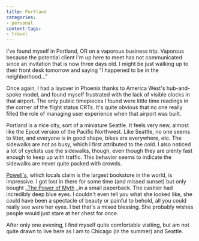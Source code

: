 ```yaml
---
title: Portland
categories:
- personal
content-tags:
- travel
---
```


I've found myself in Portland, OR on a vaporous business trip.  Vaporous because the potential client I'm up here to meet has not communicated since an invitation that is now three days old.  I might be just walking up to their front desk tomorrow and saying "I happened to be in the neighborhood..."

Once again, I had a layover in Phoenix thanks to America West's hub-and-spoke model, and found myself frustrated with the lack of visible clocks in that airport.  The only public timepieces I found were little time readings in the corner of the flight status CRTs.  It's quite obvious that no one really filled the role of managing user experience when that airport was built.

Portland is a nice city, sort of a miniature Seattle.  It feels very new, almost like the Epcot version of the Pacific Northwest.  Like Seattle, no one seems to litter, and everyone is in good shape, bikes are everywhere, etc.  The sidewalks are not as busy, which I first attributed to the cold.  I also noticed a lot of cyclists use the sidewalks, though, even though they are plenty fast enough to keep up with traffic.  This behavior seems to indicate the sidewalks are never quite packed with crowds.

[Powell's][1], which locals claim is the largest bookstore in the world, is impressive.  I got lost in there for some time (and missed sunset) but only bought _[The Power of Myth][2] _in a small paperback.  The cashier had incredibly deep blue eyes.  I couldn't even tell you what she looked like, she could have been a spectacle of beauty or painful to behold, all you could really see were her eyes.  I bet that's a mixed blessing.  She probably wishes people would just stare at her chest for once.

   [1]: http://www.powells.com/
   [2]: http://allconsuming.net/item.cgi?isbn=0385418868

After only one evening, I find myself quite comfortable visiting, but am not quite drawn to live here as I am to Chicago (in the summer) and Seattle.
